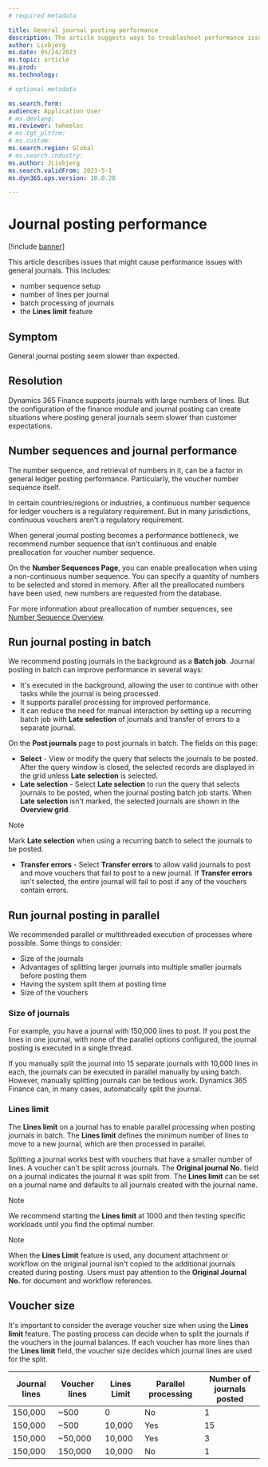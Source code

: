 ```yaml
---
# required metadata

title: General journal posting performance 
description: The article suggests ways to troubleshoot performance issues when posting general journals, including adjusting number sequence setup and limiting journal lines.
author: Livbjerg
ms.date: 05/24/2023
ms.topic: article
ms.prod: 
ms.technology: 

# optional metadata

ms.search.form: 
audience: Application User
# ms.devlang: 
ms.reviewer: twheeloc
# ms.tgt_pltfrm: 
# ms.custom: 
ms.search.region: Global 
# ms.search.industry: 
ms.author: JLivbjerg
ms.search.validFrom: 2023-5-1
ms.dyn365.ops.version: 10.0.28

---
```


# Journal posting performance

[!include [banner](../includes/banner.md)]

This article describes issues that might cause performance issues with general journals. This includes:
 - number sequence setup 
 - number of lines per journal 
 - batch processing of journals 
 - the **Lines limit** feature

## Symptom

General journal posting seem slower than expected.

## Resolution

Dynamics 365 Finance supports journals with large numbers of lines. But the configuration of the finance module and journal posting can create situations where posting general journals seem slower than customer 
expectations.

## Number sequences and journal performance

The number sequence, and retrieval of numbers in it, can be a factor in general ledger posting performance. Particularly, the voucher number sequence itself.

In certain countries/regions or industries, a continuous number sequence for ledger vouchers is a regulatory requirement. But in many jurisdictions, continuous vouchers aren't a regulatory requirement.

When general journal posting becomes a performance bottleneck, we recommend number sequence that isn't continuous and enable preallocation for voucher number sequence.  

On the **Number Sequences Page**, you can enable preallocation when using a non-continuous number sequence. You can specify a quantity of numbers to be selected and stored in memory. 
After all the preallocated numbers have been used, new numbers are requested from the database.

For more information about preallocation of number sequences, see [Number Sequence Overview](../../fin-ops-core/fin-ops/organization-administration/number-sequence-overview.md?context=/dynamics365/context/finance).

## Run journal posting in batch

We recommend posting journals in the background as a **Batch job**. Journal posting in batch can improve performance in several ways:

- It's executed in the background, allowing the user to continue with other tasks while the journal is being processed.
- It supports parallel processing for improved performance.
- It can reduce the need for manual interaction by setting up a recurring batch job with **Late selection** of journals and transfer of errors to a separate journal.

On the **Post journals** page to post journals in batch. The fields on this page:
 - **Select** - View or modify the query that selects the journals to be posted. After the query window is closed, the selected records are displayed in the grid unless **Late selection** is selected.
 - **Late selection** - Select **Late selection** to run the query that selects journals to be posted, when the journal posting batch job starts. When **Late selection** isn't marked, the selected journals are  shown in the **Overview grid**.

> [!NOTE]
> Mark **Late selection** when using a recurring batch to select the journals to be posted.

 - **Transfer errors** - Select **Transfer errors** to allow valid journals to post and move vouchers that fail to post to a new journal. If **Transfer errors** isn't selected, the entire journal will fail to 
 post if any of the vouchers contain errors.

## Run journal posting in parallel

We recommended parallel or multithreaded execution of processes where possible. 
Some things to consider: 

- Size of the journals
- Advantages of splitting larger journals into multiple smaller journals before posting them
- Having the system split them at posting time
- Size of the vouchers 

### Size of journals

For example, you have a journal with 150,000 lines to post. If you post the lines in one journal, with none of the parallel options configured, the journal posting is executed in a single thread.

If you manually split the journal into 15 separate journals with 10,000 lines in each, the journals can be executed in parallel manually by using batch. However, manually splitting journals can be tedious work. 
Dynamics 365 Finance can, in many cases, automatically split the journal. 

### Lines limit

The **Lines limit** on a journal has to enable parallel processing when posting journals in batch. The **Lines limit** defines the minimum number of lines to move to a new journal, which are then processed in 
parallel.

Splitting a journal works best with vouchers that have a smaller number of lines. A voucher can't be split across journals. The **Original journal No.** field on a journal indicates the journal it was split from. 
The **Lines limit** can be set on a journal name and defaults to all journals created with the journal name.

> [!NOTE]
> We recommend starting the **Lines limit** at 1000 and then testing specific workloads until you find the optimal number.

> [!NOTE]
> When the **Lines Limit** feature is used, any document attachment or workflow on the original journal isn't copied to the additional journals created during posting. Users must pay attention to the **Original Journal No.** for document and workflow references.

## Voucher size

It's important to consider the average voucher size when using the **Lines limit** feature. The posting process can decide when to split the journals if the vouchers in the journal balances. If each
voucher has more lines than the **Lines limit** field, the voucher size decides which journal lines are used for the split.

| Journal lines | Voucher lines    | Lines Limit      | Parallel processing | Number of journals posted|
|---------------|------------------|------------------|---------------------|--------------------------|
|    150,000    |       ~500       |           0      |       No            |    1                     |
|    150,000    |       ~500       |      10,000      |       Yes           |    15                    |
|    150,000    |    ~50,000       |      10,000      |       Yes           |    3                     |
|    150,000    |    150,000       |      10,000      |       No            |    1                     |
